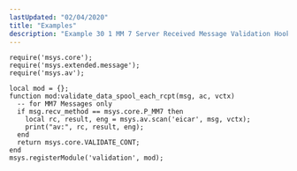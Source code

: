 ```yaml
---
lastUpdated: "02/04/2020"
title: "Examples"
description: "Example 30 1 MM 7 Server Received Message Validation Hook Lua Example..."
---
```


<a name="MM7_Server_Received_Message_Validation_Hook.lua"></a> 


```
require('msys.core');
require('msys.extended.message');
require('msys.av');

local mod = {};
function mod:validate_data_spool_each_rcpt(msg, ac, vctx)
  -- for MM7 Messages only
  if msg.recv_method == msys.core.P_MM7 then
    local rc, result, eng = msys.av.scan('eicar', msg, vctx);
    print("av:", rc, result, eng);
  end
  return msys.core.VALIDATE_CONT;
end
msys.registerModule('validation', mod);
```